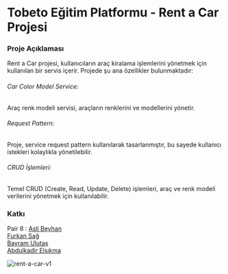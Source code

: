 <h1>Tobeto Eğitim Platformu - Rent a Car Projesi</h1>
<h3>Proje Açıklaması</h3>
<p>Rent a Car projesi, kullanıcıların araç kiralama işlemlerini yönetmek için kullanılan bir servis içerir. Projede şu ana özellikler bulunmaktadır:</p>
<h6>Car Color Model Service:</h6> <p>Araç renk modeli servisi, araçların renklerini ve modellerini yönetir.</p>
<h6>Request Pattern:</h6> <p>Proje, service request pattern kullanılarak tasarlanmıştır, bu sayede kullanıcı istekleri kolaylıkla yönetilebilir.</p>
<h6>CRUD İşlemleri:</h6> <p>Temel CRUD (Create, Read, Update, Delete) işlemleri, araç ve renk modeli verilerini yönetmek için kullanılabilir.</p>

<h3>Katkı</h3>

Pair 8 : 
[Asli Beyhan](https://github.com/aslibeyhan)
<br>
[Furkan Sağ](https://github.com/frknsagg/)
<br>
[Bayram Ulutaş](https://github.com/byulutas)
<br>
[Abdulkadir Elsıkma](https://github.com/Homunculum)


![rent-a-car-v1](https://github.com/Homunculum/rent-a-car-v1/assets/127428453/eafa2aa3-71f0-45d0-92da-889c9160f0f2)
